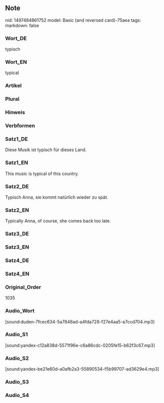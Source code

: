 ## Note
nid: 1497484861752
model: Basic (and reversed card)-75aea
tags: 
markdown: false

### Wort_DE
typisch

### Wort_EN
typical

### Artikel


### Plural


### Hinweis


### Verbformen


### Satz1_DE
Diese Musik ist typisch für dieses Land.

### Satz1_EN
This music is typical of this country.

### Satz2_DE
Typisch Anna, sie kommt natürlich wieder zu spät.

### Satz2_EN
Typically Anna, of course, she comes back too late.

### Satz3_DE


### Satz3_EN


### Satz4_DE


### Satz4_EN


### Original_Order
1035

### Audio_Wort
[sound:duden-7fcec634-5a7848ad-a4fda728-f27e4aa5-a7ccd704.mp3]

### Audio_S1
[sound:yandex-c12a838d-5571f96e-c6a86cdc-0205fe15-b62f3c67.mp3]

### Audio_S2
[sound:yandex-be21e60d-a0afb2a3-55890534-f5b99707-ad3629e4.mp3]

### Audio_S3


### Audio_S4

